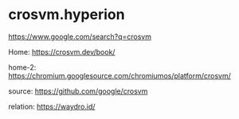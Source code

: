 # crosvm.hyperion
https://www.google.com/search?q=crosvm

Home: https://crosvm.dev/book/

home-2: https://chromium.googlesource.com/chromiumos/platform/crosvm/

source: https://github.com/google/crosvm

relation: https://waydro.id/
